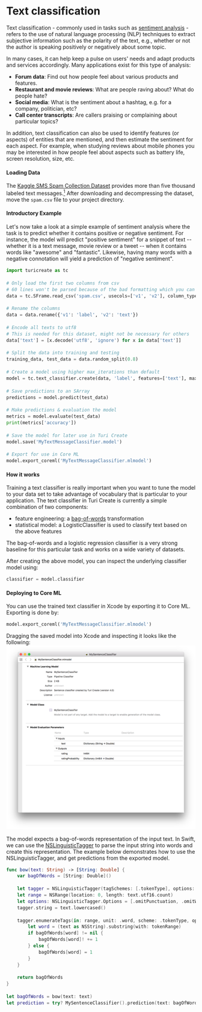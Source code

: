 # Text classification

Text classification - commonly used in tasks such as <a 
href="https://en.wikipedia.org/wiki/Sentiment_analysis"> sentiment
analysis</a> - refers to the use of natural language processing (NLP) 
techniques to extract subjective information such as the polarity of the text, e.g., whether or not the
author is speaking positively or negatively about some topic.

In many cases, it can help keep a pulse on users' needs and adapt
products and services accordingly. Many applications exist for this
type of analysis:

- **Forum data**: Find out how people feel about various products and
  features.
- **Restaurant and movie reviews**: What are people raving about? What
  do people hate?
- **Social media**: What is the sentiment about a hashtag, e.g. for a
  company, politician, etc?
- **Call center transcripts**: Are callers praising or complaining about
  particular topics?

In addition, text classification can also be used to identify features
(or aspects) of entities that are mentioned, and then estimate the
sentiment for each aspect. For example, when studying reviews about
mobile phones you may be interested in how people feel about aspects
such as battery life, screen resolution, size, etc.

#### Loading Data

The [Kaggle SMS Spam Collection Dataset](https://www.kaggle.com/uciml/sms-spam-collection-dataset) provides more than five thousand labeled text messages.[<sup>1</sup>](../datasets.md) After downloading and decompressing the dataset, move the `spam.csv` file to your project directory.


#### Introductory Example

Let's now take a look at a simple example of sentiment analysis where
the task is to predict whether it contains positive or negative
sentiment.  For instance, the model will predict "positive sentiment"
for a snippet of text -- whether it is a text message, movie review or a tweet -- when
it contains words like "awesome" and "fantastic". Likewise, having many
words with a negative connotation will yield a prediction of "negative
sentiment".

```python
import turicreate as tc

# Only load the first two columns from csv
# 60 lines won't be parsed because of the bad formatting which you can ignore
data = tc.SFrame.read_csv('spam.csv', usecols=['v1', 'v2'], column_type_hints=[str, str])

# Rename the columns
data = data.rename({'v1': 'label', 'v2': 'text'})

# Encode all texts to utf8
# This is needed for this dataset, might not be necessary for others
data['text'] = [x.decode('utf8', 'ignore') for x in data['text']]

# Split the data into training and testing
training_data, test_data = data.random_split(0.8)

# Create a model using higher max_iterations than default
model = tc.text_classifier.create(data, 'label', features=['text'], max_iterations=100)

# Save predictions to an SArray
predictions = model.predict(test_data)

# Make predictions & evaluation the model
metrics = model.evaluate(test_data)
print(metrics['accuracy'])

# Save the model for later use in Turi Create
model.save('MyTextMessageClassifier.model')

# Export for use in Core ML
model.export_coreml('MyTextMessageClassifier.mlmodel')
```

#### How it works

Training a text classifier is really important when you want to tune the
model to your data set to take advantage of vocabulary that is
particular to your application. The text classifier in Turi Create is
currently a simple combination of two components:

- feature engineering:  a [bag-of-words](../text/analysis.md)
  transformation
- statistical model: a LogisticClassifier is used to classify text based
  on the above features

The bag-of-words and a logistic regression classifier is a very strong
baseline for this particular task and works on a wide variety of
datasets.

After creating the above model, you can inspect the underlying
classifier model using:

```python
classifier = model.classifier
```

#### Deploying to Core ML

You can use the trained text classifier in Xcode by exporting it to Core ML. Exporting is done by:

```python
model.export_coreml('MyTextMessageClassifier.mlmodel')
```

Dragging the saved model into Xcode and inspecting it looks like the following:
<img src="images/sentence_classifier_model.png"></img>

The model expects a bag-of-words representation of the input text. In Swift, we can use the [NSLinguisticTagger](https://developer.apple.com/documentation/foundation/nslinguistictagger/tokenizing_natural_language_text) to parse the input string into words and create this representation. The example below demonstrates how to use the NSLinguisticTagger, and get predictions from the exported model.

```swift
func bow(text: String) -> [String: Double] {
    var bagOfWords = [String: Double]()
    
    let tagger = NSLinguisticTagger(tagSchemes: [.tokenType], options: 0)
    let range = NSRange(location: 0, length: text.utf16.count)
    let options: NSLinguisticTagger.Options = [.omitPunctuation, .omitWhitespace]
    tagger.string = text.lowercased()
    
    tagger.enumerateTags(in: range, unit: .word, scheme: .tokenType, options: options) { _, tokenRange, _ in
        let word = (text as NSString).substring(with: tokenRange)
        if bagOfWords[word] != nil {
            bagOfWords[word]! += 1
        } else {
            bagOfWords[word] = 1
        }
    }
    
    return bagOfWords
}

let bagOfWords = bow(text: text)
let prediction = try? MySentenceClassifier().prediction(text: bagOfWords)
```
